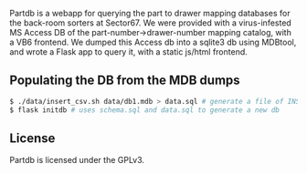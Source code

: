 Partdb is a webapp for querying the part to drawer mapping databases for the back-room sorters at Sector67.
We were provided with a virus-infested MS Access DB of the part-number->drawer-number mapping catalog, with a VB6 frontend.
We dumped this Access db into a sqlite3 db using MDBtool, and wrote a Flask app to query it, with a static js/html frontend.

## Populating the DB from the MDB dumps
```bash
$ ./data/insert_csv.sh data/db1.mdb > data.sql # generate a file of INSERTs from the mdb
$ flask initdb # uses schema.sql and data.sql to generate a new db
```

## License
Partdb is licensed under the GPLv3.
